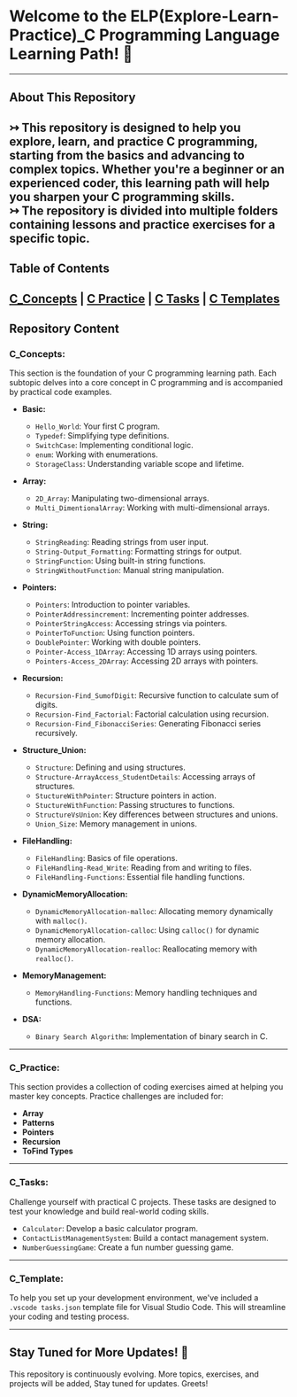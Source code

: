 # Welcome to the ELP(Explore-Learn-Practice)_C Programming Language Learning Path! 👋 
---
## About This Repository
↣ This repository is designed to help you explore, learn, and practice C programming, starting from the basics and advancing to complex topics. Whether you're a beginner or an experienced coder, this learning path will help you sharpen your C programming skills. <br>
↣ The repository is divided into multiple folders containing lessons and practice exercises for a specific topic. 
---
## Table of Contents
[C_Concepts](#C_Concepts)  |  [C Practice](#c-practice)  |  [C Tasks](#c-tasks)  |  [C Templates](#c-templates)
---
## Repository Content

### C_Concepts:
This section is the foundation of your C programming learning path. Each subtopic delves into a core concept in C programming and is accompanied by practical code examples.

- **Basic:**
   - `Hello_World`: Your first C program.
   - `Typedef`: Simplifying type definitions.
   - `SwitchCase`: Implementing conditional logic.
   - `enum`: Working with enumerations.
   - `StorageClass`: Understanding variable scope and lifetime.

- **Array:**
   - `2D_Array`: Manipulating two-dimensional arrays.
   - `Multi_DimentionalArray`: Working with multi-dimensional arrays.

- **String:**
   - `StringReading`: Reading strings from user input.
   - `String-Output_Formatting`: Formatting strings for output.
   - `StringFunction`: Using built-in string functions.
   - `StringWithoutFunction`: Manual string manipulation.

- **Pointers:**
   - `Pointers`: Introduction to pointer variables.
   - `PointerAddressincrement`: Incrementing pointer addresses.
   - `PointerStringAccess`: Accessing strings via pointers.
   - `PointerToFunction`: Using function pointers.
   - `DoublePointer`: Working with double pointers.
   - `Pointer-Access_1DArray`: Accessing 1D arrays using pointers.
   - `Pointers-Access_2DArray`: Accessing 2D arrays with pointers.

- **Recursion:**
   - `Recursion-Find_SumofDigit`: Recursive function to calculate sum of digits.
   - `Recursion-Find_Factorial`: Factorial calculation using recursion.
   - `Recursion-Find_FibonacciSeries`: Generating Fibonacci series recursively.

- **Structure_Union:**
   - `Structure`: Defining and using structures.
   - `Structure-ArrayAccess_StudentDetails`: Accessing arrays of structures.
   - `StuctureWithPointer`: Structure pointers in action.
   - `StuctureWithFunction`: Passing structures to functions.
   - `StructureVsUnion`: Key differences between structures and unions.
   - `Union_Size`: Memory management in unions.

- **FileHandling:**
   - `FileHandling`: Basics of file operations.
   - `FileHandling-Read_Write`: Reading from and writing to files.
   - `FileHandling-Functions`: Essential file handling functions.

- **DynamicMemoryAllocation:**
   - `DynamicMemoryAllocation-malloc`: Allocating memory dynamically with `malloc()`.
   - `DynamicMemoryAllocation-calloc`: Using `calloc()` for dynamic memory allocation.
   - `DynamicMemoryAllocation-realloc`: Reallocating memory with `realloc()`.

- **MemoryManagement:**
   - `MemoryHandling-Functions`: Memory handling techniques and functions.

- **DSA:**
   - `Binary Search Algorithm`: Implementation of binary search in C.

---

### C_Practice:

This section provides a collection of coding exercises aimed at helping you master key concepts. Practice challenges are included for:

- **Array**
- **Patterns**
- **Pointers**
- **Recursion**
- **ToFind Types**

---

### C_Tasks:

Challenge yourself with practical C projects. These tasks are designed to test your knowledge and build real-world coding skills.

- `Calculator`: Develop a basic calculator program.
- `ContactListManagementSystem`: Build a contact management system.
- `NumberGuessingGame`: Create a fun number guessing game.

---

### C_Template:

To help you set up your development environment, we've included a `.vscode tasks.json` template file for Visual Studio Code. This will streamline your coding and testing process.

---

## Stay Tuned for More Updates! 🚀

This repository is continuously evolving. More topics, exercises, and projects will be added, Stay tuned for updates. Greets!



